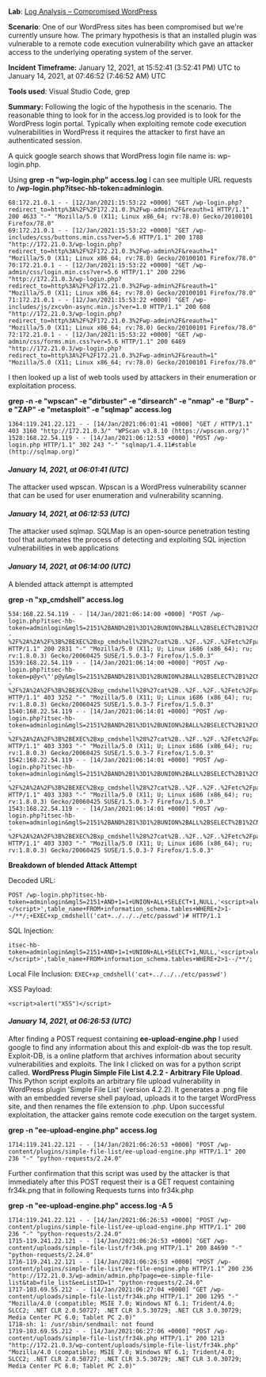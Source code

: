 

**Lab**:
 [Log Analysis – Compromised WordPress](https://blueteamlabs.online/home/challenge/log-analysis-compromised-wordpress-ce000f5b59)

**Scenario**:
One of our WordPress sites has been compromised but we're currently unsure how. The primary hypothesis is that an installed plugin was vulnerable to a remote code execution vulnerability which gave an attacker access to the underlying operating system of the server.

**Incident Timeframe:**
January 12, 2021, at 15:52:41 (3:52:41 PM) UTC to  January 14, 2021, at 07:46:52 (7:46:52 AM) UTC


**Tools used**: 
Visual Studio Code,  grep

**Summary:**
Following the logic of the hypothesis in the scenario. The reasonable thing to look for in the access.log provided is to look for the WordPress login portal. Typically when exploiting remote code execution vulnerabilities in WordPress it requires the attacker to first have an authenticated session.

A quick google search shows that WordPress login file name is: wp-login.php.


Using  **grep -n "wp-login.php" access.log** I can see multiple URL  requests to **/wp-login.php?itsec-hb-token=adminlogin**. 
```
68:172.21.0.1 - - [12/Jan/2021:15:53:22 +0000] "GET /wp-login.php?redirect_to=http%3A%2F%2F172.21.0.3%2Fwp-admin%2F&reauth=1 HTTP/1.1" 200 4633 "-" "Mozilla/5.0 (X11; Linux x86_64; rv:78.0) Gecko/20100101 Firefox/78.0"
69:172.21.0.1 - - [12/Jan/2021:15:53:22 +0000] "GET /wp-includes/css/buttons.min.css?ver=5.6 HTTP/1.1" 200 1788 "http://172.21.0.3/wp-login.php?redirect_to=http%3A%2F%2F172.21.0.3%2Fwp-admin%2F&reauth=1" "Mozilla/5.0 (X11; Linux x86_64; rv:78.0) Gecko/20100101 Firefox/78.0"
70:172.21.0.1 - - [12/Jan/2021:15:53:22 +0000] "GET /wp-admin/css/login.min.css?ver=5.6 HTTP/1.1" 200 2296 "http://172.21.0.3/wp-login.php?redirect_to=http%3A%2F%2F172.21.0.3%2Fwp-admin%2F&reauth=1" "Mozilla/5.0 (X11; Linux x86_64; rv:78.0) Gecko/20100101 Firefox/78.0"
71:172.21.0.1 - - [12/Jan/2021:15:53:22 +0000] "GET /wp-includes/js/zxcvbn-async.min.js?ver=1.0 HTTP/1.1" 200 608 "http://172.21.0.3/wp-login.php?redirect_to=http%3A%2F%2F172.21.0.3%2Fwp-admin%2F&reauth=1" "Mozilla/5.0 (X11; Linux x86_64; rv:78.0) Gecko/20100101 Firefox/78.0"
72:172.21.0.1 - - [12/Jan/2021:15:53:22 +0000] "GET /wp-admin/css/forms.min.css?ver=5.6 HTTP/1.1" 200 6469 "http://172.21.0.3/wp-login.php?redirect_to=http%3A%2F%2F172.21.0.3%2Fwp-admin%2F&reauth=1" "Mozilla/5.0 (X11; Linux x86_64; rv:78.0) Gecko/20100101 Firefox/78.0"

```
I then looked up a list of  web tools used by attackers in their enumeration or exploitation process.

**grep -n -e "wpscan" -e "dirbuster" -e "dirsearch" -e "nmap" -e "Burp" -e "ZAP" -e "metasploit" -e "sqlmap" access.log** 
```
1364:119.241.22.121 - - [14/Jan/2021:06:01:41 +0000] "GET / HTTP/1.1" 403 3160 "http://172.21.0.3/" "WPScan v3.8.10 (https://wpscan.org/)"
1528:168.22.54.119 - - [14/Jan/2021:06:12:53 +0000] "POST /wp-login.php HTTP/1.1" 302 243 "-" "sqlmap/1.4.11#stable (http://sqlmap.org)"
```

#### *January 14, 2021, at 06:01:41 (UTC)*
The attacker used wpscan. Wpscan is a WordPress vulnerability scanner that can be used for user enumeration and vulnerability scanning.

####  *January 14, 2021, at 06:12:53 (UTC)* 
The attacker used sqlmap. SQLMap is an open-source penetration testing tool that automates the process of detecting and exploiting SQL injection vulnerabilities in web applications

#### *January 14, 2021, at 06:14:00 (UTC)* 

A blended attack attempt is attempted

**grep -n "xp_cmdshell" access.log**         
```
534:168.22.54.119 - - [14/Jan/2021:06:14:00 +0000] "POST /wp-login.php?itsec-hb-token=adminlogin&mglS=2151%2BAND%2B1%3D1%2BUNION%2BALL%2BSELECT%2B1%2CNULL%2C%27%3Cscript%3Ealert%28%22XSS%22%29%3C%2Fscript%3E%27%2Ctable_name%2BFROM%2Binformation_schema.tables%2BWHERE%2B2%3E1--%2F%2A%2A%2F%3B%2BEXEC%2Bxp_cmdshell%28%27cat%2B..%2F..%2F..%2Fetc%2Fpasswd%27%29%23 HTTP/1.1" 200 2831 "-" "Mozilla/5.0 (X11; U; Linux i686 (x86_64); ru; rv:1.8.0.3) Gecko/20060425 SUSE/1.5.0.3-7 Firefox/1.5.0.3"
1539:168.22.54.119 - - [14/Jan/2021:06:14:00 +0000] "POST /wp-login.php?itsec-hb-token=p@y<\"'p@y&mglS=2151%2BAND%2B1%3D1%2BUNION%2BALL%2BSELECT%2B1%2CNULL%2C%27%3Cscript%3Ealert%28%22XSS%22%29%3C%2Fscript%3E%27%2Ctable_name%2BFROM%2Binformation_schema.tables%2BWHERE%2B2%3E1--%2F%2A%2A%2F%3B%2BEXEC%2Bxp_cmdshell%28%27cat%2B..%2F..%2F..%2Fetc%2Fpasswd%27%29%23 HTTP/1.1" 403 3252 "-" "Mozilla/5.0 (X11; U; Linux i686 (x86_64); ru; rv:1.8.0.3) Gecko/20060425 SUSE/1.5.0.3-7 Firefox/1.5.0.3"
1540:168.22.54.119 - - [14/Jan/2021:06:14:01 +0000] "POST /wp-login.php?itsec-hb-token=adminlogin&mglS=2151%2BAND%2B1%3D1%2BUNION%2BALL%2BSELECT%2B1%2CNULL%2C%27%3Cscript%3Ealert%28%22XSS%22%29%3C%2Fscript%3E%27%2Ctable_name%2BFROM%2Binformation_schema.tables%2BWHERE%2B2%3E1--%2F%2A%2A%2F%3B%2BEXEC%2Bxp_cmdshell%28%27cat%2B..%2F..%2F..%2Fetc%2Fpasswd%27%29%23 HTTP/1.1" 403 3303 "-" "Mozilla/5.0 (X11; U; Linux i686 (x86_64); ru; rv:1.8.0.3) Gecko/20060425 SUSE/1.5.0.3-7 Firefox/1.5.0.3"
1542:168.22.54.119 - - [14/Jan/2021:06:14:01 +0000] "POST /wp-login.php?itsec-hb-token=adminlogin&mglS=2151%2BAND%2B1%3D1%2BUNION%2BALL%2BSELECT%2B1%2CNULL%2C%27%3Cscript%3Ealert%28%22XSS%22%29%3C%2Fscript%3E%27%2Ctable_name%2BFROM%2Binformation_schema.tables%2BWHERE%2B2%3E1--%2F%2A%2A%2F%3B%2BEXEC%2Bxp_cmdshell%28%27cat%2B..%2F..%2F..%2Fetc%2Fpasswd%27%29%23 HTTP/1.1" 403 3303 "-" "Mozilla/5.0 (X11; U; Linux i686 (x86_64); ru; rv:1.8.0.3) Gecko/20060425 SUSE/1.5.0.3-7 Firefox/1.5.0.3"
1543:168.22.54.119 - - [14/Jan/2021:06:14:01 +0000] "POST /wp-login.php?itsec-hb-token=adminlogin&mglS=2151%2BAND%2B1%3D1%2BUNION%2BALL%2BSELECT%2B1%2CNULL%2C%27%3Cscript%3Ealert%28%22XSS%22%29%3C%2Fscript%3E%27%2Ctable_name%2BFROM%2Binformation_schema.tables%2BWHERE%2B2%3E1--%2F%2A%2A%2F%3B%2BEXEC%2Bxp_cmdshell%28%27cat%2B..%2F..%2F..%2Fetc%2Fpasswd%27%29%23 HTTP/1.1" 403 3303 "-" "Mozilla/5.0 (X11; U; Linux i686 (x86_64); ru; rv:1.8.0.3) Gecko/20060425 SUSE/1.5.0.3-7 Firefox/1.5.0.3"
```
**Breakdown of blended Attack Attempt**

Decoded URL: 
```
POST /wp-login.php?itsec-hb-token=adminlogin&mglS=2151+AND+1=1+UNION+ALL+SELECT+1,NULL,'<script>alert("XSS")</script>',table_name+FROM+information_schema.tables+WHERE+2>1--/**/;+EXEC+xp_cmdshell('cat+../../../etc/passwd')# HTTP/1.1
```
SQL Injection:
```
itsec-hb-token=adminlogin&mglS=2151+AND+1=1+UNION+ALL+SELECT+1,NULL,'<script>alert("XSS")</script>',table_name+FROM+information_schema.tables+WHERE+2>1--/**/;
```
Local File Inclusion:
``
EXEC+xp_cmdshell('cat+../../../etc/passwd')
``

XSS Payload:
```
<script>alert("XSS")</script>
```
#### *January 14, 2021, at 06:26:53 (UTC)*
After finding a POST request containing **ee-upload-engine.php** I used google to find any information about this and exploit-db was the top result. Exploit-DB, is a online platform that archives  information about security vulnerabilities and exploits. The link I clicked on was for a python script called. **WordPress Plugin Simple File List 4.2.2 - Arbitrary File Upload**. This Python script exploits an arbitrary file upload vulnerability in WordPress plugin 'Simple File List' (version 4.2.2). It generates a .png file with an embedded reverse shell payload, uploads it to the target WordPress site, and then renames the file extension to .php. Upon successful exploitation, the attacker gains remote code execution on the target system.

**grep -n "ee-upload-engine.php" access.log**     
```
1714:119.241.22.121 - - [14/Jan/2021:06:26:53 +0000] "POST /wp-content/plugins/simple-file-list/ee-upload-engine.php HTTP/1.1" 200 236 "-" "python-requests/2.24.0"
```
Further confirmation that this script was used by the attacker is that immediately after this POST request their is a GET request containing fr34k.png that in following Requests turns into fr34k.php

**grep -n "ee-upload-engine.php" access.log -A 5**
```
1714:119.241.22.121 - - [14/Jan/2021:06:26:53 +0000] "POST /wp-content/plugins/simple-file-list/ee-upload-engine.php HTTP/1.1" 200 236 "-" "python-requests/2.24.0"
1715-119.241.22.121 - - [14/Jan/2021:06:26:53 +0000] "GET /wp-content/uploads/simple-file-list/fr34k.png HTTP/1.1" 200 84690 "-" "python-requests/2.24.0"
1716-119.241.22.121 - - [14/Jan/2021:06:26:53 +0000] "POST /wp-content/plugins/simple-file-list/ee-file-engine.php HTTP/1.1" 200 236 "http://172.21.0.3/wp-admin/admin.php?page=ee-simple-file-list&tab=file_list&eeListID=1" "python-requests/2.24.0"
1717-103.69.55.212 - - [14/Jan/2021:06:27:04 +0000] "GET /wp-content/uploads/simple-file-list/fr34k.php HTTP/1.1" 200 1295 "-" "Mozilla/4.0 (compatible; MSIE 7.0; Windows NT 6.1; Trident/4.0; SLCC2; .NET CLR 2.0.50727; .NET CLR 3.5.30729; .NET CLR 3.0.30729; Media Center PC 6.0; Tablet PC 2.0)"
1718-sh: 1: /usr/sbin/sendmail: not found
1719-103.69.55.212 - - [14/Jan/2021:06:27:06 +0000] "POST /wp-content/uploads/simple-file-list/fr34k.php HTTP/1.1" 200 1213 "http://172.21.0.3/wp-content/uploads/simple-file-list/fr34k.php" "Mozilla/4.0 (compatible; MSIE 7.0; Windows NT 6.1; Trident/4.0; SLCC2; .NET CLR 2.0.50727; .NET CLR 3.5.30729; .NET CLR 3.0.30729; Media Center PC 6.0; Tablet PC 2.0)"
```
